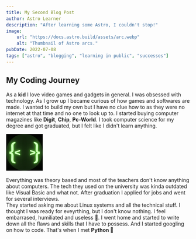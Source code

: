 ```yaml
---
title: My Second Blog Post
author: Astro Learner
description: "After learning some Astro, I couldn't stop!"
image:
    url: "https://docs.astro.build/assets/arc.webp"
    alt: "Thumbnail of Astro arcs."
pubDate: 2022-07-08
tags: ["astro", "blogging", "learning in public", "successes"]
---
```

## My Coding Journey

As a **kid** I love video games and gadgets in general.  I was obsessed with technology. As I grow up I became curious of how games and softwares are made. I wanted to build my own but I have no clue how to as they were no internet at that time and no one to look up to. I started buying computer magazines like **Digit**, **Chip**, **Pc-World**. I took computer science for my degree and got graduated, but I felt like I didn't learn anything.  

![The San Juan Mountains are beautiful!](/src/assets/sudo.png "San Juan Mountains")  

Everything was theory based and most of the teachers don't know anything about computers. The tech they used on the university was kinda outdated like Visual Basic and what not. After graduation I applied for jobs and went for several interviews.  
They started asking me about Linux systems and all the technical stuff. I thought I was ready for eveyrthing, but I don't know nothing. I feel embarrased, humiliated and useless 🥹. I went home and started to write down all the flaws and skills that I have to possess. And I started googling on how to code. That's when I met **Python 🐍**
